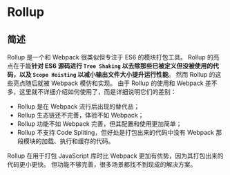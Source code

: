 # Rollup

## 简述

Rollup 是一个和 Webpack 很类似但专注于 ES6 的模块打包工具。 Rollup 的亮点在于能**针对 ES6 源码进行 ``Tree Shaking`` 以去除那些已被定义但没被使用的代码，以及 ``Scope Hoisting`` 以减小输出文件大小提升运行性能**。 然而 Rollup 的这些亮点随后就被 Webpack 模仿和实现。 由于 Rollup 的使用和 Webpack 差不多，这里就不详细介绍如何使用了，而是详细说明它们的差别：

- Rollup 是在 Webpack 流行后出现的替代品；
- Rollup 生态链还不完善，体验不如 Webpack；
- Rollup 功能不如 Webpack 完善，但其配置和使用更加简单；
- Rollup 不支持 Code Spliting，但好处是打包出来的代码中没有 Webpack 那段模块的加载、执行和缓存的代码。

Rollup 在用于打包 JavaScript 库时比 Webpack 更加有优势，因为其打包出来的代码更小更快。 但功能不够完善，很多场景都找不到现成的解决方案。